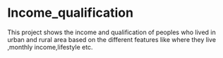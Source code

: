 # Income_qualification
This project shows the income and qualification of peoples who lived in urban and rural area based on the different features like where they live ,monthly income,lifestyle etc.
